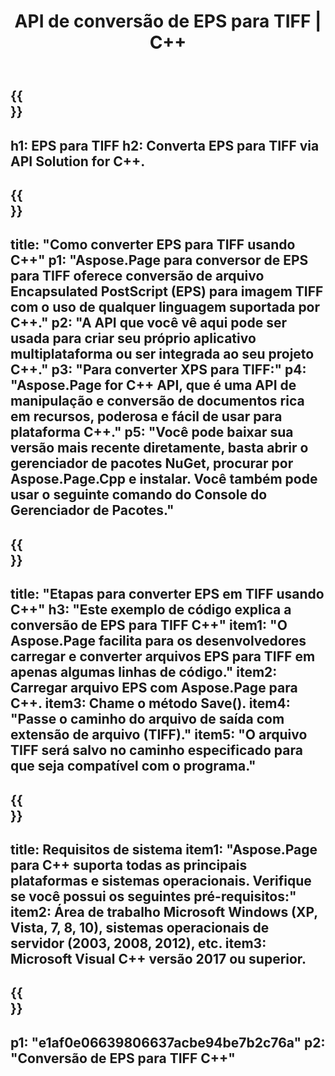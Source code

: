 ﻿---
translation: true
template: /_templates/_conversion-child-cpp.md
title: API de conversão de EPS para TIFF | C++
url: /cpp/conversion/eps-to-tiff/
description: Conversão de EPS para TIFF fornecida por Aspose.Page para solução de API C++. Funciona em C++ Runtime Environment para Windows de 32 bits, Windows de 64 bits e Linux de 64 bits.
informat: EPS
outformat: TIFF
otherformats: XPS PS
---

{{<section banner>}}
---
h1: EPS para TIFF
h2: Converta EPS para TIFF via API Solution for C++.
---

{{<section overview>}}
---
title: "Como converter EPS para TIFF usando C++"
p1: "Aspose.Page para conversor de EPS para TIFF oferece conversão de arquivo Encapsulated PostScript (EPS) para imagem TIFF com o uso de qualquer linguagem suportada por C++."
p2: "A API que você vê aqui pode ser usada para criar seu próprio aplicativo multiplataforma ou ser integrada ao seu projeto C++."
p3: "Para converter XPS para TIFF:"
p4: "Aspose.Page for C++ API, que é uma API de manipulação e conversão de documentos rica em recursos, poderosa e fácil de usar para plataforma C++."
p5: "Você pode baixar sua versão mais recente diretamente, basta abrir o gerenciador de pacotes NuGet, procurar por Aspose.Page.Cpp e instalar. Você também pode usar o seguinte comando do Console do Gerenciador de Pacotes."
---

{{<section feature1>}}
---
title: "Etapas para converter EPS em TIFF usando C++"
h3: "Este exemplo de código explica a conversão de EPS para TIFF C++"
item1: "O Aspose.Page facilita para os desenvolvedores carregar e converter arquivos EPS para TIFF em apenas algumas linhas de código."
item2: Carregar arquivo EPS com Aspose.Page para C++.
item3: Chame o método Save().
item4: "Passe o caminho do arquivo de saída com extensão de arquivo (TIFF)."
item5: "O arquivo TIFF será salvo no caminho especificado para que seja compatível com o programa."
---

{{<section feature2>}}
---
title: Requisitos de sistema
item1: "Aspose.Page para C++ suporta todas as principais plataformas e sistemas operacionais. Verifique se você possui os seguintes pré-requisitos:"
item2: Área de trabalho Microsoft Windows (XP, Vista, 7, 8, 10), sistemas operacionais de servidor (2003, 2008, 2012), etc.
item3: Microsoft Visual C++ versão 2017 ou superior.
---

{{<section gist>}}
---
p1: "e1af0e06639806637acbe94be7b2c76a"
p2: "Conversão de EPS para TIFF C++"
---
